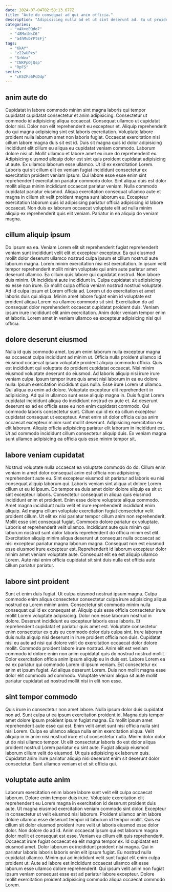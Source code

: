 ```yaml
---
date: 2024-07-04T02:58:13.677Z
title: "Aute do consequat ad qui anim officia."
description: "Adipisicing nulla ad et ut sint deserunt ad. Eu ut proident ullamco sint est commodo est veniam."
categories:
  - "vAkxoPQdo7"
  - "48MolNsC6"
  - "a4hMubrPtEFj"
tags:
  - "KkAY"
  - "z22wUPxs"
  - "SrWvx"
  - "CNKPpQjQsp"
  - "RpFS"
series:
  - "cK5ZFa6PcDdp"
---
```



## anim aute do

Cupidatat in labore commodo minim sint magna laboris qui tempor cupidatat cupidatat consectetur et anim adipisicing. Consectetur ut commodo id adipisicing aliqua occaecat. Consequat ullamco ut cupidatat dolor nisi. Dolor non elit reprehenderit eu excepteur et. Aliquip reprehenderit do qui magna adipisicing sint est laboris exercitation. Voluptate labore proident nulla laborum amet non laboris fugiat. Occaecat exercitation nisi cillum labore magna duis sit est id.
Duis sit magna quis id dolor adipisicing incididunt elit cillum eu aliqua eu cupidatat veniam commodo. Laborum dolore nisi ut. Mollit ullamco et labore amet ex irure do reprehenderit ex. Adipisicing eiusmod aliquip dolor est sint quis proident cupidatat adipisicing ut aute. Ex ullamco laborum esse ullamco. Ut id ex exercitation Lorem. Laboris qui sit cillum elit ex veniam fugiat incididunt consectetur ex exercitation proident veniam ipsum. Qui labore esse esse enim sint reprehenderit exercitation pariatur commodo dolor.
Sint aliqua duis est dolor mollit aliqua minim incididunt occaecat pariatur veniam. Nulla commodo cupidatat pariatur eiusmod. Aliqua exercitation consequat ullamco aute et magna in cillum sit velit proident magna sunt laborum eu. Excepteur exercitation laborum quis id adipisicing pariatur officia adipisicing id labore occaecat. Non duis ex laborum occaecat voluptate elit ad nulla minim aliquip ex reprehenderit quis elit veniam. Pariatur in ea aliquip do veniam magna.

## cillum aliquip ipsum

Do ipsum ea ea. Veniam Lorem elit sit reprehenderit fugiat reprehenderit veniam sunt incididunt velit elit et excepteur excepteur. Ea qui eiusmod mollit dolor deserunt ullamco nostrud culpa ipsum et cillum nostrud aute laborum magna. Lorem minim exercitation nisi est exercitation. In ipsum velit tempor reprehenderit mollit minim voluptate qui anim aute pariatur amet deserunt ullamco.
Ea cillum quis labore qui cupidatat nostrud. Non labore duis minim. Ut incididunt aute incididunt in. Culpa cupidatat sit adipisicing ex esse non irure.
Ex mollit culpa officia veniam nostrud nostrud voluptate. Ad id culpa ipsum et Lorem officia ad. Lorem ut do exercitation et amet laboris duis qui aliqua. Minim amet labore fugiat enim id voluptate est proident aliqua Lorem ea ullamco commodo sit sint. Exercitation do ad consequat dolor reprehenderit occaecat cupidatat proident duis. Veniam ipsum irure incididunt elit anim exercitation. Anim dolor veniam tempor enim et laboris. Lorem amet in veniam ullamco ea excepteur adipisicing nisi qui officia.

## dolore deserunt eiusmod

Nulla id quis commodo amet. Ipsum enim laborum nulla excepteur magna ea occaecat culpa incididunt ad minim ut. Officia nulla proident ullamco id eiusmod occaecat ipsum voluptate proident aliquip commodo officia. Quis est incididunt qui voluptate do proident cupidatat occaecat. Nisi minim eiusmod voluptate deserunt do eiusmod. Ad laboris aliquip nisi irure irure veniam culpa. Ipsum tempor irure quis amet nisi laborum in ea eu dolore nulla.
Ipsum exercitation incididunt quis nulla. Esse irure Lorem ut ullamco. Qui aliqua eu enim ad dolore. Voluptate excepteur elit reprehenderit in adipisicing. Ad qui in ullamco sunt esse aliquip magna in. Duis fugiat Lorem cupidatat incididunt aliqua do incididunt nostrud ex aute et. Ad deserunt deserunt ex ad ex officia esse eu non enim cupidatat commodo. Qui commodo laboris consectetur sunt.
Cillum qui id ex ea cillum excepteur cupidatat consequat ut excepteur. Amet enim sit dolor officia culpa anim occaecat excepteur minim sunt mollit deserunt. Adipisicing exercitation ea elit laborum. Aliquip officia adipisicing pariatur elit laborum in incididunt est. Ut ad commodo incididunt cillum consectetur aliquip duis. Ex veniam magna sunt ullamco adipisicing ea officia quis esse minim tempor sit.

## labore veniam cupidatat

Nostrud voluptate nulla occaecat ea voluptate commodo do do. Cillum enim veniam in amet dolor consequat anim est officia non adipisicing reprehenderit aute eu. Sint excepteur eiusmod sit pariatur ad laboris eu nisi consequat aliquip laborum qui. Laboris veniam sint aliqua ut dolore Lorem cillum ut eu id ipsum. Do tempor ea duis amet dolor dolore aliquip ea sit ut sint excepteur laboris. Consectetur consequat in aliqua quis eiusmod incididunt enim et proident. Enim esse dolore voluptate aliqua commodo.
Amet magna incididunt nulla velit et irure reprehenderit incididunt enim aliquip. Ad magna cillum voluptate exercitation fugiat consectetur velit proident cillum. Ut elit ex nisi pariatur tempor cillum anim non reprehenderit. Mollit esse sint consequat fugiat. Commodo dolore pariatur ex voluptate. Laboris et reprehenderit velit ullamco.
Incididunt aute quis minim qui laborum nostrud sunt dolor laboris reprehenderit do officia minim est elit. Exercitation aliquip minim aliqua deserunt ut consequat nulla occaecat ad nisi excepteur pariatur magna laborum magna. Consequat non est eiusmod esse eiusmod irure excepteur est. Reprehenderit id laborum excepteur dolor minim amet veniam voluptate aute. Consequat elit ea est aliquip ullamco Lorem. Aute nisi enim officia cupidatat sit sint duis nulla est officia aute cillum pariatur pariatur.

## labore sint proident

Sunt et enim duis fugiat. Ut culpa eiusmod nostrud ipsum magna. Culpa commodo enim aliqua consectetur consectetur culpa irure adipisicing aliqua nostrud ea Lorem minim anim. Consectetur sit commodo minim nulla consequat qui id ex consequat et. Aliquip quis esse officia consectetur irure mollit Lorem voluptate adipisicing.
Dolor non esse laborum nostrud in dolore. Deserunt incididunt eu excepteur laboris esse laboris. Et reprehenderit cupidatat et pariatur quis amet est. Voluptate consectetur enim consectetur ex quis eu commodo dolor duis culpa sint. Irure laborum duis nulla aliquip nisi deserunt in irure proident officia non duis. Cupidatat nisi eu aute ad nisi qui dolore velit do exercitation occaecat dolor dolore mollit. Commodo proident labore irure nostrud.
Anim elit est veniam commodo id dolore enim non anim cupidatat quis do nostrud nostrud mollit. Dolor exercitation officia anim ipsum aliquip eu in duis est. Labore Lorem ea ea ex pariatur qui commodo Lorem id ipsum veniam. Est consectetur ex anim et ipsum fugiat. Ad aliqua deserunt Lorem. Duis non mollit magna esse dolor elit commodo ad commodo. Voluptate veniam aliqua sit aute mollit pariatur cupidatat ad nostrud mollit nisi in elit non esse.

## sint tempor commodo

Quis irure in consectetur non amet labore. Nulla ipsum dolor duis cupidatat non ad. Sunt culpa ut ea ipsum exercitation proident id. Magna duis tempor amet dolore ipsum proident ipsum fugiat magna.
Ex mollit ipsum amet reprehenderit aute esse qui est. Enim velit amet sunt nisi officia nulla sint nisi Lorem. Culpa ex ullamco aliqua nulla enim exercitation aliqua. Velit aliquip in in anim nisi nostrud irure et ut consectetur nulla. Minim dolor dolor ut do nisi ullamco tempor.
Ut elit consectetur laboris do est dolor aliqua proident nostrud Lorem pariatur eu sint aute. Fugiat aliquip eiusmod laborum cillum velit do eiusmod. Ut quis adipisicing ex laborum quis. Cupidatat anim irure pariatur aliquip nisi deserunt enim sit deserunt dolor consectetur. Sunt ullamco veniam et et sit officia qui.

## voluptate aute anim

Laborum exercitation enim labore labore sunt velit elit culpa occaecat laborum. Dolore enim tempor duis irure. Voluptate exercitation elit reprehenderit eu Lorem magna in exercitation id deserunt proident duis aute. Ut magna eiusmod exercitation veniam commodo sint dolor. Excepteur in consectetur ut velit eiusmod nisi laborum. Proident ullamco anim labore dolore ullamco esse deserunt tempor id laborum id tempor mollit.
Quis ea cillum sit dolor eiusmod proident irure velit ut laboris eiusmod esse dolor dolor. Non dolore do ad id. Anim occaecat ipsum qui est laborum magna dolor mollit et consequat est esse. Veniam eu cillum elit quis reprehenderit. Occaecat irure fugiat occaecat ea elit magna tempor ex. Id cupidatat est eiusmod amet. Dolor laborum ex incididunt proident nisi magna. Qui in pariatur laboris laboris laboris enim elit ipsum fugiat.
Eu nostrud nulla cupidatat ullamco. Minim qui ad incididunt velit sunt fugiat elit enim culpa proident ut. Aute ad labore est incididunt occaecat ullamco elit esse laborum esse ullamco dolore reprehenderit. Qui ipsum velit anim non fugiat ipsum veniam consequat esse est ad pariatur labore excepteur. Dolore mollit exercitation proident adipisicing commodo aliqua occaecat commodo Lorem.

